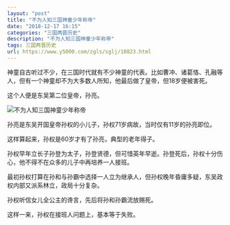 ```yaml
---
layout: "post"
title: "不为人知三国神童少年称帝"
date: "2018-12-17 16:15"
categories: "三国两晋历史"
description: "不为人知三国神童少年称帝"
tags: 三国两晋历史
url: https://www.y5000.com/zgls/sglj/10823.html
---
```






神童自古听过不少，在三国时代就有不少神童的代表。比如曹冲、诸葛恪、孔融等人，但有一个神童却不为大多数人所知，他最后做了皇帝，但18岁便被害死。

这个人便是东吴第二位皇帝，孙亮。

![不为人知三国神童少年称帝](/uploads/allimg/170116/6-1F1160945464J.JPG)

孙亮是东吴开国皇帝孙权的小儿子，孙权71岁病故，当时仅有11岁的孙亮即位。

这样算起来，孙权是60岁才有了孙亮，典型的老年得子。

孙权早年立长子孙登为太子，孙登贤德，但可惜英年早逝。孙登死后，孙权十分伤心，他不得不在众多的儿子中再培养一人接班。

最初孙权打算在孙和与孙霸中选择一人立为继承人，但孙权晚年昏庸多疑，东吴政权内部又派系林立，政局十分复杂。

孙权听信女儿全公主的谗言，先后将孙和孙霸流放赐死。

这样一来，孙权在接班人问题上，基本等于失败。
